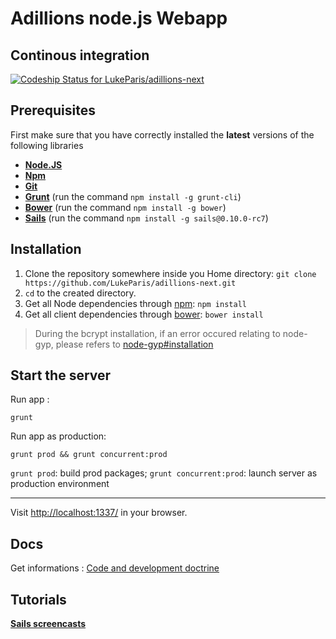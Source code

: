 # Adillions node.js Webapp

## Continous integration

[ ![Codeship Status for LukeParis/adillions-next](https://www.codeship.io/projects/54273b90-e3fc-0131-ac19-1a224a6206b8/status)](https://www.codeship.io/projects/25514)

## Prerequisites

First make sure that you have correctly installed the __latest__ versions of the following libraries

* **[Node.JS](http://www.nodejs.org)**
* **[Npm](https://npmjs.org/)**
* **[Git](https://help.github.com/articles/set-up-git)**
* **[Grunt](http://gruntjs.com/)** (run the command `npm install -g grunt-cli`)
* **[Bower](http://bower.io)** (run the command `npm install -g bower`)
* **[Sails](https://github.com/balderdashy/sails)** (run the command `npm install -g sails@0.10.0-rc7`)

## Installation

1. Clone the repository somewhere inside you Home directory: `git clone https://github.com/LukeParis/adillions-next.git`
2. `cd` to the created directory.
3. Get all Node dependencies through [npm](https://npmjs.org/): `npm install`
4. Get all client dependencies through [bower](http://bower.io/): `bower install`

> During the bcrypt installation, if an error occured relating to node-gyp, please refers to [node-gyp#installation](https://github.com/TooTallNate/node-gyp/#installation)

## Start the server

Run app :
```shell
grunt
```
Run app as production:
```shell
grunt prod && grunt concurrent:prod
```

`grunt prod`: build prod packages; `grunt concurrent:prod`: launch server as production environment

---

Visit [http://localhost:1337/](http://localhost:1337/) in your browser.

## Docs

Get informations : [Code and development doctrine](https://github.com/LukeParis/adillions-next/tree/master/docs)

## Tutorials

**[Sails screencasts](https://www.youtube.com/playlist?list=PLf8i4fc0zJBzLhOe6FwHpGhBDgqwInJWZ)**

